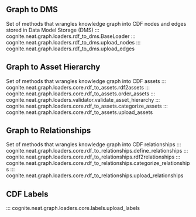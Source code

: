 ## Graph to DMS
Set of methods that wrangles knowledge graph into CDF nodes and edges stored in Data Model Storage (DMS)
::: cognite.neat.graph.loaders.rdf_to_dms.BaseLoader
::: cognite.neat.graph.loaders.rdf_to_dms.upload_nodes
::: cognite.neat.graph.loaders.rdf_to_dms.upload_edges


## Graph to Asset Hierarchy
Set of methods that wrangles knowledge graph into CDF assets
::: cognite.neat.graph.loaders.core.rdf_to_assets.rdf2assets
::: cognite.neat.graph.loaders.core.rdf_to_assets.order_assets
::: cognite.neat.graph.loaders.validator.validate_asset_hierarchy
::: cognite.neat.graph.loaders.core.rdf_to_assets.categorize_assets
::: cognite.neat.graph.loaders.core.rdf_to_assets.upload_assets

## Graph to Relationships
Set of methods that wrangles knowledge graph into CDF relationships
::: cognite.neat.graph.loaders.core.rdf_to_relationships.define_relationships
::: cognite.neat.graph.loaders.core.rdf_to_relationships.rdf2relationships
::: cognite.neat.graph.loaders.core.rdf_to_relationships.categorize_relationships
::: cognite.neat.graph.loaders.core.rdf_to_relationships.upload_relationships

## CDF Labels
::: cognite.neat.graph.loaders.core.labels.upload_labels

